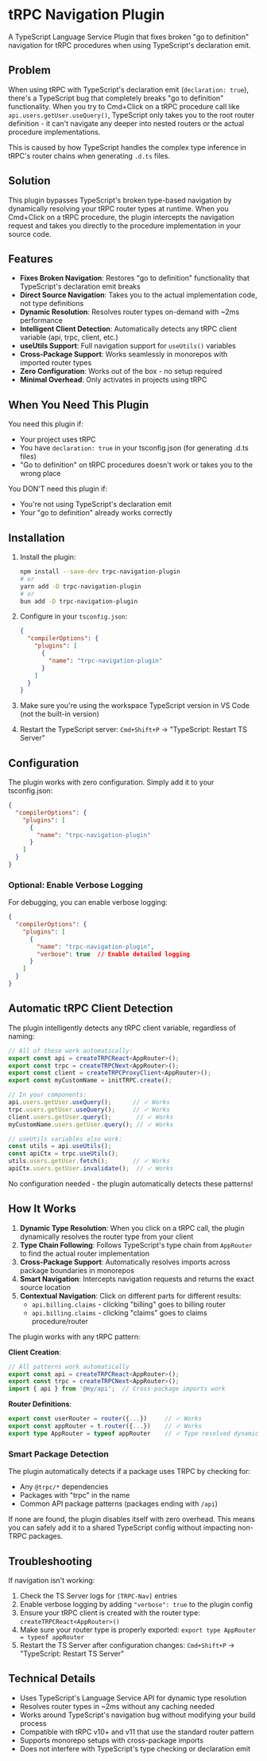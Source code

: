 # tRPC Navigation Plugin

A TypeScript Language Service Plugin that fixes broken "go to definition" navigation for tRPC procedures when using TypeScript's declaration emit.

## Problem

When using tRPC with TypeScript's declaration emit (`declaration: true`), there's a TypeScript bug that completely breaks "go to definition" functionality. When you try to Cmd+Click on a tRPC procedure call like `api.users.getUser.useQuery()`, TypeScript only takes you to the root router definition - it can't navigate any deeper into nested routers or the actual procedure implementations.

This is caused by how TypeScript handles the complex type inference in tRPC's router chains when generating `.d.ts` files.

## Solution

This plugin bypasses TypeScript's broken type-based navigation by dynamically resolving your tRPC router types at runtime. When you Cmd+Click on a tRPC procedure, the plugin intercepts the navigation request and takes you directly to the procedure implementation in your source code.

## Features

- **Fixes Broken Navigation**: Restores "go to definition" functionality that TypeScript's declaration emit breaks
- **Direct Source Navigation**: Takes you to the actual implementation code, not type definitions
- **Dynamic Resolution**: Resolves router types on-demand with ~2ms performance
- **Intelligent Client Detection**: Automatically detects any tRPC client variable (api, trpc, client, etc.)
- **useUtils Support**: Full navigation support for `useUtils()` variables
- **Cross-Package Support**: Works seamlessly in monorepos with imported router types
- **Zero Configuration**: Works out of the box - no setup required
- **Minimal Overhead**: Only activates in projects using tRPC

## When You Need This Plugin

You need this plugin if:
- Your project uses tRPC
- You have `declaration: true` in your tsconfig.json (for generating .d.ts files)
- "Go to definition" on tRPC procedures doesn't work or takes you to the wrong place

You DON'T need this plugin if:
- You're not using TypeScript's declaration emit
- Your "go to definition" already works correctly

## Installation

1. Install the plugin:
   ```bash
   npm install --save-dev trpc-navigation-plugin
   # or
   yarn add -D trpc-navigation-plugin
   # or
   bun add -D trpc-navigation-plugin
   ```

2. Configure in your `tsconfig.json`:
   ```json
   {
     "compilerOptions": {
       "plugins": [
         {
           "name": "trpc-navigation-plugin"
         }
       ]
     }
   }
   ```

3. Make sure you're using the workspace TypeScript version in VS Code (not the built-in version)
4. Restart the TypeScript server: `Cmd+Shift+P` → "TypeScript: Restart TS Server"

## Configuration

The plugin works with zero configuration. Simply add it to your tsconfig.json:

```json
{
  "compilerOptions": {
    "plugins": [
      {
        "name": "trpc-navigation-plugin"
      }
    ]
  }
}
```

### Optional: Enable Verbose Logging

For debugging, you can enable verbose logging:

```json
{
  "compilerOptions": {
    "plugins": [
      {
        "name": "trpc-navigation-plugin",
        "verbose": true  // Enable detailed logging
      }
    ]
  }
}
```

## Automatic tRPC Client Detection

The plugin intelligently detects any tRPC client variable, regardless of naming:

```typescript
// All of these work automatically:
export const api = createTRPCReact<AppRouter>();
export const trpc = createTRPCNext<AppRouter>();
export const client = createTRPCProxyClient<AppRouter>();
export const myCustomName = initTRPC.create();

// In your components:
api.users.getUser.useQuery();      // ✓ Works
trpc.users.getUser.useQuery();     // ✓ Works
client.users.getUser.query();       // ✓ Works
myCustomName.users.getUser.query(); // ✓ Works

// useUtils variables also work:
const utils = api.useUtils();
const apiCtx = trpc.useUtils();
utils.users.getUser.fetch();       // ✓ Works
apiCtx.users.getUser.invalidate();  // ✓ Works
```

No configuration needed - the plugin automatically detects these patterns!

## How It Works

1. **Dynamic Type Resolution**: When you click on a tRPC call, the plugin dynamically resolves the router type from your client
2. **Type Chain Following**: Follows TypeScript's type chain from `AppRouter` to find the actual router implementation
3. **Cross-Package Support**: Automatically resolves imports across package boundaries in monorepos
4. **Smart Navigation**: Intercepts navigation requests and returns the exact source location
5. **Contextual Navigation**: Click on different parts for different results:
   - `api.billing.claims` - clicking "billing" goes to billing router
   - `api.billing.claims` - clicking "claims" goes to claims procedure/router

The plugin works with any tRPC pattern:

**Client Creation**:
```typescript
// All patterns work automatically
export const api = createTRPCReact<AppRouter>();
export const trpc = createTRPCNext<AppRouter>();
import { api } from '@my/api';  // Cross-package imports work
```

**Router Definitions**:
```typescript
export const userRouter = router({...})     // ✓ Works
export const appRouter = t.router({...})    // ✓ Works
export type AppRouter = typeof appRouter    // ✓ Type resolved dynamically
```

### Smart Package Detection

The plugin automatically detects if a package uses TRPC by checking for:
- Any `@trpc/*` dependencies
- Packages with "trpc" in the name
- Common API package patterns (packages ending with `/api`)

If none are found, the plugin disables itself with zero overhead. This means you can safely add it to a shared TypeScript config without impacting non-TRPC packages.

## Troubleshooting

If navigation isn't working:

1. Check the TS Server logs for `[TRPC-Nav]` entries
2. Enable verbose logging by adding `"verbose": true` to the plugin config
3. Ensure your tRPC client is created with the router type: `createTRPCReact<AppRouter>()`
4. Make sure your router type is properly exported: `export type AppRouter = typeof appRouter`
5. Restart the TS Server after configuration changes: `Cmd+Shift+P` → "TypeScript: Restart TS Server"

## Technical Details

- Uses TypeScript's Language Service API for dynamic type resolution
- Resolves router types in ~2ms without any caching needed
- Works around TypeScript's navigation bug without modifying your build process
- Compatible with tRPC v10+ and v11 that use the standard router pattern
- Supports monorepo setups with cross-package imports
- Does not interfere with TypeScript's type checking or declaration emit